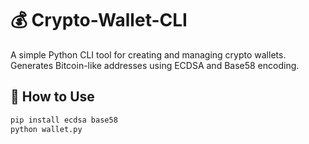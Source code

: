 # 💰 Crypto-Wallet-CLI

A simple Python CLI tool for creating and managing crypto wallets.  
Generates Bitcoin-like addresses using ECDSA and Base58 encoding.

## 🚀 How to Use
```bash
pip install ecdsa base58
python wallet.py
